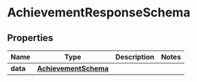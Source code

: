 

# AchievementResponseSchema


## Properties

| Name | Type | Description | Notes |
|------------ | ------------- | ------------- | -------------|
|**data** | [**AchievementSchema**](AchievementSchema.md) |  |  |




